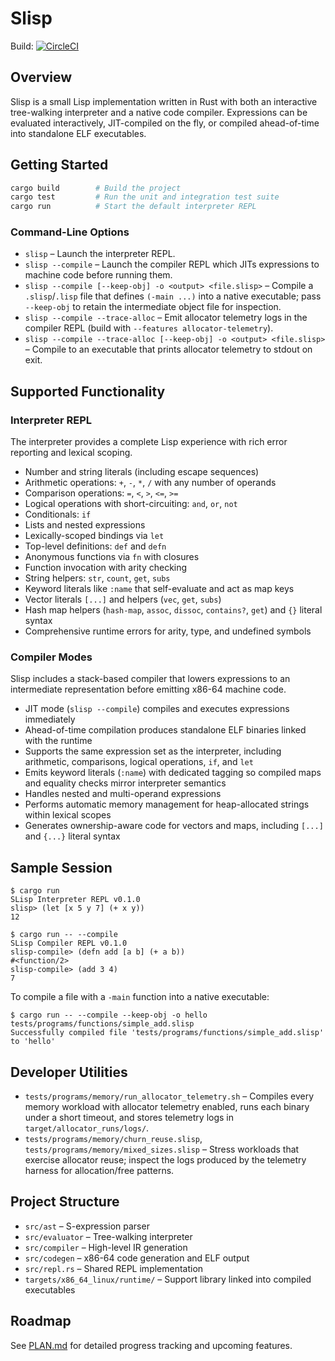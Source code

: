 # Slisp

Build: [![CircleCI](https://dl.circleci.com/status-badge/img/gh/pirkus/slisp/tree/main.svg?style=svg)](https://dl.circleci.com/status-badge/redirect/gh/pirkus/slisp/tree/main)

## Overview

Slisp is a small Lisp implementation written in Rust with both an interactive tree-walking interpreter and a native code compiler. Expressions can be evaluated interactively, JIT-compiled on the fly, or compiled ahead-of-time into standalone ELF executables.

## Getting Started

```bash
cargo build        # Build the project
cargo test         # Run the unit and integration test suite
cargo run          # Start the default interpreter REPL
```

### Command-Line Options

- `slisp` – Launch the interpreter REPL.
- `slisp --compile` – Launch the compiler REPL which JITs expressions to machine code before running them.
- `slisp --compile [--keep-obj] -o <output> <file.slisp>` – Compile a `.slisp`/`.lisp` file that defines `(-main ...)` into a native executable; pass `--keep-obj` to retain the intermediate object file for inspection.
- `slisp --compile --trace-alloc` – Emit allocator telemetry logs in the compiler REPL (build with `--features allocator-telemetry`).
- `slisp --compile --trace-alloc [--keep-obj] -o <output> <file.slisp>` – Compile to an executable that prints allocator telemetry to stdout on exit.

## Supported Functionality

### Interpreter REPL

The interpreter provides a complete Lisp experience with rich error reporting and lexical scoping.

- Number and string literals (including escape sequences)
- Arithmetic operations: `+`, `-`, `*`, `/` with any number of operands
- Comparison operations: `=`, `<`, `>`, `<=`, `>=`
- Logical operations with short-circuiting: `and`, `or`, `not`
- Conditionals: `if`
- Lists and nested expressions
- Lexically-scoped bindings via `let`
- Top-level definitions: `def` and `defn`
- Anonymous functions via `fn` with closures
- Function invocation with arity checking
- String helpers: `str`, `count`, `get`, `subs`
- Keyword literals like `:name` that self-evaluate and act as map keys
- Vector literals `[...]` and helpers (`vec`, `get`, `subs`)
- Hash map helpers (`hash-map`, `assoc`, `dissoc`, `contains?`, `get`) and `{}` literal syntax
- Comprehensive runtime errors for arity, type, and undefined symbols

### Compiler Modes

Slisp includes a stack-based compiler that lowers expressions to an intermediate representation before emitting x86-64 machine code.

- JIT mode (`slisp --compile`) compiles and executes expressions immediately
- Ahead-of-time compilation produces standalone ELF binaries linked with the runtime
- Supports the same expression set as the interpreter, including arithmetic, comparisons, logical operations, `if`, and `let`
- Emits keyword literals (`:name`) with dedicated tagging so compiled maps and equality checks mirror interpreter semantics
- Handles nested and multi-operand expressions
- Performs automatic memory management for heap-allocated strings within lexical scopes
- Generates ownership-aware code for vectors and maps, including `[...]` and `{...}` literal syntax

## Sample Session

```text
$ cargo run
SLisp Interpreter REPL v0.1.0
slisp> (let [x 5 y 7] (+ x y))
12

$ cargo run -- --compile
SLisp Compiler REPL v0.1.0
slisp-compile> (defn add [a b] (+ a b))
#<function/2>
slisp-compile> (add 3 4)
7
```

To compile a file with a `-main` function into a native executable:

```text
$ cargo run -- --compile --keep-obj -o hello tests/programs/functions/simple_add.slisp
Successfully compiled file 'tests/programs/functions/simple_add.slisp' to 'hello'
```

## Developer Utilities

- `tests/programs/memory/run_allocator_telemetry.sh` – Compiles every memory workload with allocator telemetry enabled, runs each binary under a short timeout, and stores telemetry logs in `target/allocator_runs/logs/`.
- `tests/programs/memory/churn_reuse.slisp`, `tests/programs/memory/mixed_sizes.slisp` – Stress workloads that exercise allocator reuse; inspect the logs produced by the telemetry harness for allocation/free patterns.

## Project Structure

- `src/ast` – S-expression parser
- `src/evaluator` – Tree-walking interpreter
- `src/compiler` – High-level IR generation
- `src/codegen` – x86-64 code generation and ELF output
- `src/repl.rs` – Shared REPL implementation
- `targets/x86_64_linux/runtime/` – Support library linked into compiled executables

## Roadmap

See [PLAN.md](PLAN.md) for detailed progress tracking and upcoming features.
